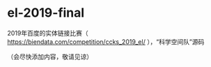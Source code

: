 # el-2019-final
2019年百度的实体链接比赛（ https://biendata.com/competition/ccks_2019_el/ ），“科学空间队”源码

（会尽快添加内容，敬请见谅）
